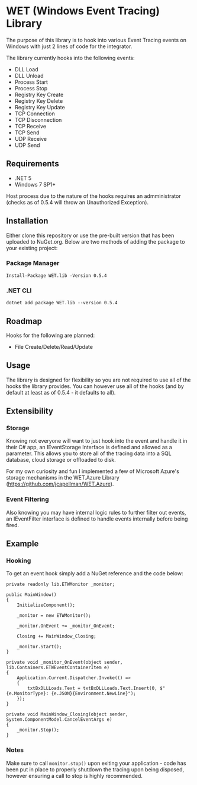 # WET (Windows Event Tracing) Library
The purpose of this library is to hook into various Event Tracing events on Windows with just 2 lines of code for the integrator.

The library currently hooks into the following events:
* DLL Load
* DLL Unload
* Process Start
* Process Stop
* Registry Key Create
* Registry Key Delete
* Registry Key Update
* TCP Connection
* TCP Disconnection
* TCP Receive
* TCP Send
* UDP Receive
* UDP Send

## Requirements
* .NET 5
* Windows 7 SP1+

Host process due to the nature of the hooks requires an admministrator (checks as of 0.5.4 will throw an Unauthorized Exception).

## Installation
Either clone this repository or use the pre-built version that has been uploaded to NuGet.org. Below are two methods of adding the package to your existing project:

### Package Manager
```
Install-Package WET.lib -Version 0.5.4
```

### .NET CLI
```
dotnet add package WET.lib --version 0.5.4
```

## Roadmap
Hooks for the following are planned:
* File Create/Delete/Read/Update

## Usage
The library is designed for flexibility so you are not required to use all of the hooks the library provides. You can however use all of the hooks (and by default at least as of 0.5.4 - it defaults to all).

## Extensibility
### Storage
Knowing not everyone will want to just hook into the event and handle it in their C# app, an IEventStorage Interface is defined and allowed as a parameter. This allows you to store all of the tracing data into a SQL database, cloud storage or offloaded to disk.

For my own curiosity and fun I implemented a few of Microsoft Azure's storage mechanisms in the WET.Azure Library (https://github.com/jcapellman/WET.Azure).

### Event Filtering
Also knowing you may have internal logic rules to further filter out events, an IEventFilter interface is defined to handle events internally before being fired.

## Example
### Hooking
To get an event hook simply add a NuGet reference and the code below:
```
private readonly lib.ETWMonitor _monitor;

public MainWindow()
{
    InitializeComponent();

    _monitor = new ETWMonitor();

    _monitor.OnEvent += _monitor_OnEvent;

    Closing += MainWindow_Closing;

    _monitor.Start();
}

private void _monitor_OnEvent(object sender, lib.Containers.ETWEventContainerItem e)
{
    Application.Current.Dispatcher.Invoke(() =>
    {
        txtBxDLLLoads.Text = txtBxDLLLoads.Text.Insert(0, $"{e.MonitorType}: {e.JSON}{Environment.NewLine}");
    });
}

private void MainWindow_Closing(object sender, System.ComponentModel.CancelEventArgs e)
{
    _monitor.Stop();
}
```
### Notes
Make sure to call `monitor.stop()` upon exiting your application - code has been put in place to properly shutdown the tracing upon being disposed, however ensuring a call to stop is highly recommended.
